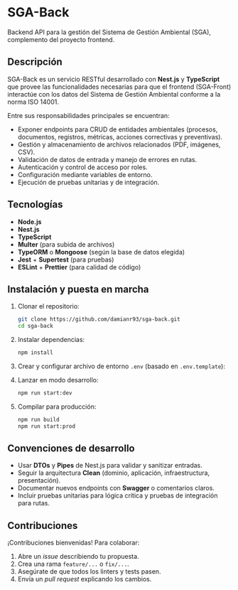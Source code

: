 # SGA-Back

Backend API para la gestión del Sistema de Gestión Ambiental (SGA), complemento del proyecto frontend.

## Descripción

SGA-Back es un servicio RESTful desarrollado con **Nest.js** y **TypeScript** que provee las funcionalidades necesarias para que el frontend (SGA-Front) interactúe con los datos del Sistema de Gestión Ambiental conforme a la norma ISO 14001.

Entre sus responsabilidades principales se encuentran:

* Exponer endpoints para CRUD de entidades ambientales (procesos, documentos, registros, métricas, acciones correctivas y preventivas).
* Gestión y almacenamiento de archivos relacionados (PDF, imágenes, CSV).
* Validación de datos de entrada y manejo de errores en rutas.
* Autenticación y control de acceso por roles.
* Configuración mediante variables de entorno.
* Ejecución de pruebas unitarias y de integración.

## Tecnologías

* **Node.js**
* **Nest.js**
* **TypeScript**
* **Multer** (para subida de archivos)
* **TypeORM** o **Mongoose** (según la base de datos elegida)
* **Jest** + **Supertest** (para pruebas)
* **ESLint** + **Prettier** (para calidad de código)

## Instalación y puesta en marcha

1. Clonar el repositorio:

   ```bash
   git clone https://github.com/damianr93/sga-back.git
   cd sga-back
   ```
2. Instalar dependencias:

   ```bash
   npm install
   ```
3. Crear y configurar archivo de entorno `.env` (basado en `.env.template`):

4. Lanzar en modo desarrollo:

   ```bash
   npm run start:dev
   ```
5. Compilar para producción:

   ```bash
   npm run build
   npm run start:prod
   ```

## Convenciones de desarrollo

* Usar **DTOs** y **Pipes** de Nest.js para validar y sanitizar entradas.
* Seguir la arquitectura **Clean** (dominio, aplicación, infraestructura, presentación).
* Documentar nuevos endpoints con **Swagger** o comentarios claros.
* Incluir pruebas unitarias para lógica crítica y pruebas de integración para rutas.

## Contribuciones

¡Contribuciones bienvenidas! Para colaborar:

1. Abre un *issue* describiendo tu propuesta.
2. Crea una rama `feature/...` o `fix/...`.
3. Asegúrate de que todos los linters y tests pasen.
4. Envía un *pull request* explicando los cambios.

